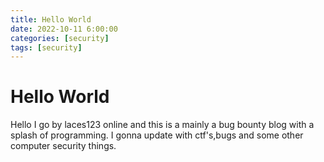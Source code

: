 ```yaml
---
title: Hello World
date: 2022-10-11 6:00:00 
categories: [security]
tags: [security]
---
```


#  Hello World

Hello I go by laces123 online and this is a mainly a bug bounty blog with a splash of programming. I gonna update with ctf's,bugs and some other computer security things.